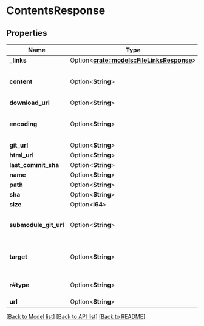 # ContentsResponse

## Properties

Name | Type | Description | Notes
------------ | ------------- | ------------- | -------------
**_links** | Option<[**crate::models::FileLinksResponse**](FileLinksResponse.md)> |  | [optional]
**content** | Option<**String**> | `content` is populated when `type` is `file`, otherwise null | [optional]
**download_url** | Option<**String**> |  | [optional]
**encoding** | Option<**String**> | `encoding` is populated when `type` is `file`, otherwise null | [optional]
**git_url** | Option<**String**> |  | [optional]
**html_url** | Option<**String**> |  | [optional]
**last_commit_sha** | Option<**String**> |  | [optional]
**name** | Option<**String**> |  | [optional]
**path** | Option<**String**> |  | [optional]
**sha** | Option<**String**> |  | [optional]
**size** | Option<**i64**> |  | [optional]
**submodule_git_url** | Option<**String**> | `submodule_git_url` is populated when `type` is `submodule`, otherwise null | [optional]
**target** | Option<**String**> | `target` is populated when `type` is `symlink`, otherwise null | [optional]
**r#type** | Option<**String**> | `type` will be `file`, `dir`, `symlink`, or `submodule` | [optional]
**url** | Option<**String**> |  | [optional]

[[Back to Model list]](../README.md#documentation-for-models) [[Back to API list]](../README.md#documentation-for-api-endpoints) [[Back to README]](../README.md)


